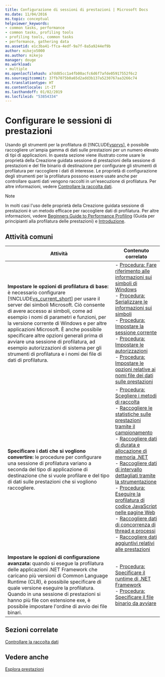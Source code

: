 ```yaml
---
title: Configurazione di sessioni di prestazioni | Microsoft Docs
ms.date: 11/04/2016
ms.topic: conceptual
helpviewer_keywords:
- common tasks, performance
- common tasks, profiling tools
- profiling tools, common tasks
- performance, gathering data
ms.assetid: e1c3ba41-ffca-4edf-9a7f-8a5a9244ef9b
author: mikejo5000
ms.author: mikejo
manager: douge
ms.workload:
- multiple
ms.openlocfilehash: a7dd85cc1a4fb00acfc6d6f7afde05917552f6c2
ms.sourcegitcommit: 37fb7075b0a65d2add3b137a5230767aa3266c74
ms.translationtype: HT
ms.contentlocale: it-IT
ms.lasthandoff: 01/02/2019
ms.locfileid: "53854334"
---
```

# <a name="configure-performance-sessions"></a>Configurare le sessioni di prestazioni
Usando gli strumenti per la profilatura di [!INCLUDE[vsprvs](../code-quality/includes/vsprvs_md.md)], è possibile raccogliere un'ampia gamma di dati sulle prestazioni per un numero elevato di tipi di applicazioni. In questa sezione viene illustrato come usare le proprietà della Creazione guidata sessione di prestazioni della sessione di prestazioni e del file binario di destinazione per configurare gli strumenti di profilatura per raccogliere i dati di interesse. Le proprietà di configurazione degli strumenti per la profilatura possono essere usate anche per controllare quanti dati vengono raccolti in un'esecuzione di profilatura. Per altre informazioni, vedere [Controllare la raccolta dati](../profiling/controlling-data-collection.md).  
  
> [!NOTE]
>  In molti casi l'uso delle proprietà della Creazione guidata sessione di prestazioni è un metodo efficace per raccogliere dati di profilatura. Per altre informazioni, vedere [Beginners Guide to Performance Profiling](../profiling/beginners-guide-to-performance-profiling.md) (Guida per principianti alla profilatura delle prestazioni) e [Introduzione](../profiling/getting-started-with-performance-tools.md).  
  
## <a name="common-tasks"></a>Attività comuni
  
| Attività | Contenuto correlato |
| - | - |
| **Impostare le opzioni di profilatura di base:** è necessario configurare [!INCLUDE[vs_current_short](../code-quality/includes/vs_current_short_md.md)] per usare il server dei simboli Microsoft. Ciò consente di avere accesso ai simboli, come ad esempio i nomi di parametri e funzioni, per la versione corrente di Windows e per altre applicazioni Microsoft. È anche possibile specificare altre opzioni generali prima di avviare una sessione di profilatura, ad esempio autorizzazioni di sistema per gli strumenti di profilatura e i nomi dei file di dati di profilatura. | -   [Procedura: Fare riferimento alle informazioni sui simboli di Windows](../profiling/how-to-reference-windows-symbol-information.md)<br />-   [Procedura: Serializzare le informazioni sui simboli](../profiling/how-to-serialize-symbol-information.md)<br />-   [Procedura: Impostare la sessione corrente](../profiling/how-to-set-the-current-session.md)<br />-   [Procedura: Impostare le autorizzazioni](../profiling/how-to-set-permissions.md)<br />-   [Procedura: Impostare le opzioni relative ai nomi file dei dati sulle prestazioni](../profiling/how-to-set-performance-data-file-name-options.md) |
| **Specificare i dati che si vogliono convertire:** le procedure per configurare una sessione di profilatura variano a seconda del tipo di applicazione di destinazione che si vuole profilare e del tipo di dati sulle prestazioni che si vogliono raccogliere. | -   [Procedura: Scegliere i metodi di raccolta](../profiling/how-to-choose-collection-methods.md)<br />-   [Raccogliere le statistiche sulle prestazioni tramite il campionamento](../profiling/collecting-performance-statistics-by-using-sampling.md)<br />-   [Raccogliere dati di durata e allocazione di memoria .NET](../profiling/collecting-dotnet-memory-allocation-and-lifetime-data.md)<br />-   [Raccogliere dati di intervallo dettagliati tramite la strumentazione](../profiling/collecting-detailed-timing-data-by-using-instrumentation.md)<br />-   [Procedura: Eseguire la profilatura di codice JavaScript nelle pagine Web](../profiling/how-to-profile-javascript-code-in-web-pages.md)<br />-   [Raccogliere dati di concorrenza di thread e processi](../profiling/collecting-thread-and-process-concurrency-data.md)<br />-   [Raccogliere dati aggiuntivi relativi alle prestazioni](../profiling/collecting-additional-performance-data.md) |
| **Impostare le opzioni di configurazione avanzata:** quando si esegue la profilatura delle applicazioni .NET Framework che caricano più versioni di Common Language Runtime (CLR), è possibile specificare di quale versione eseguire la profilatura. Quando in una sessione di prestazioni si hanno più file con estensione exe, è possibile impostare l'ordine di avvio dei file binari. | -   [Procedura: Specificare il runtime di .NET Framework](../profiling/how-to-specify-the-dotnet-framework-runtime.md)<br />-   [Procedura: Specificare il file binario da avviare](../profiling/how-to-specify-the-binary-to-start.md) |
  
## <a name="related-sections"></a>Sezioni correlate  
 [Controllare la raccolta dati](../profiling/controlling-data-collection.md)  
  
## <a name="see-also"></a>Vedere anche  
 [Esplora prestazioni](../profiling/performance-explorer.md)